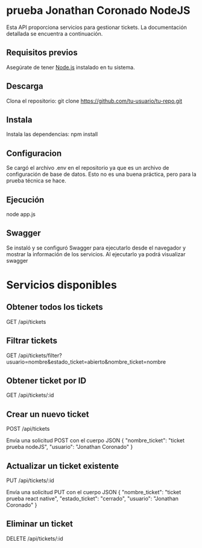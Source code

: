 # prueba Jonathan Coronado NodeJS
Esta API proporciona servicios para gestionar tickets. La documentación detallada se encuentra a continuación.

## Requisitos previos

Asegúrate de tener [Node.js](https://nodejs.org/) instalado en tu sistema.

## Descarga

Clona el repositorio:
git clone https://github.com/tu-usuario/tu-repo.git

## Instala
Instala las dependencias:
npm install

## Configuracion
Se cargó el archivo .env en el repositorio ya que es un archivo de configuración de base de datos. Esto no es una buena práctica, pero para la prueba técnica se hace.

## Ejecución
node app.js

## Swagger
Se instaló y se configuró Swagger para ejecutarlo desde el navegador y mostrar la información de los servicios. Al ejecutarlo ya podrá visualizar swagger

# Servicios disponibles

## Obtener todos los tickets
GET /api/tickets

## Filtrar tickets
GET /api/tickets/filter?usuario=nombre&estado_ticket=abierto&nombre_ticket=nombre

## Obtener ticket por ID
GET /api/tickets/:id

## Crear un nuevo ticket
POST /api/tickets

Envía una solicitud POST con el cuerpo JSON
{
  "nombre_ticket": "ticket prueba nodeJS",
  "usuario": "Jonathan Coronado"
}

## Actualizar un ticket existente
PUT /api/tickets/:id

Envía una solicitud PUT con el cuerpo JSON
{
  "nombre_ticket": "ticket prueba react native",
  "estado_ticket": "cerrado",
  "usuario": "Jonathan Coronado"
}

## Eliminar un ticket
DELETE /api/tickets/:id

